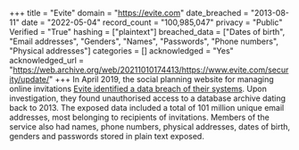 +++
title = "Evite"
domain = "https://evite.com"
date_breached = "2013-08-11"
date = "2022-05-04"
record_count = "100,985,047"
privacy = "Public"
Verified = "True"
hashing = ["plaintext"]
breached_data = ["Dates of birth", "Email addresses", "Genders", "Names", "Passwords", "Phone numbers", "Physical addresses"]
categories = []
acknowledged = "Yes"
acknowledged_url = "https://web.archive.org/web/20211010174413/https://www.evite.com/security/update/"
+++
In April 2019, the social planning website for managing online invitations <a href="https://www.evite.com/security/update?usource=lc&lctid=1800182" target="_blank" rel="noopener">Evite identified a data breach of their systems</a>. Upon investigation, they found unauthorised access to a database archive dating back to 2013. The exposed data included a total of 101 million unique email addresses, most belonging to recipients of invitations. Members of the service also had names, phone numbers, physical addresses, dates of birth, genders and passwords stored in plain text exposed.

